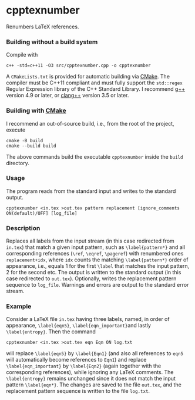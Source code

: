 # cpptexnumber

Renumbers LaTeX references.

### Building without a build system

Compile with

    c++ -std=c++11 -O3 src/cpptexnumber.cpp -o cpptexnumber

A `CMakeLists.txt` is provided for automatic building
via [CMake](http://www.cmake.org/). The compiler must be C++11 compliant and
must fully support the `std::regex` Regular Expression library of the C++
Standard Library. I recommend [g++](https://gcc.gnu.org/) version 4.9 or later,
or [clang++](https://clang.llvm.org/) version 3.5 or later.

### Building with [CMake](http://www.cmake.org/)

I recommend an out-of-source build, i.e., from the root of the project, execute

    cmake -B build
    cmake --build build

The above commands build the executable `cpptexnumber` inside the `build`
directory.

### Usage

The program reads from the standard input and writes to the standard output.

    cpptexnumber <in.tex >out.tex pattern replacement [ignore_comments ON(default)/OFF] [log_file]

### Description

Replaces all labels from the input stream (in this case redirected
from `in.tex`) that match a given input pattern, such as `\label{pattern*}`
and all corresponding references (`\ref`, `\eqref`, `\pageref`) with renumbered
ones `replacement+idx`, where `idx` counts the matching `\label{pattern*}`
order of appearance, i.e., equals 1 for the first `\label` that matches the
input pattern, 2 for the second etc. The output is written to the standard
output (in this case redirected to `out.tex`). Optionally, writes the
replacement pattern sequence to `log_file`. Warnings and errors are output to
the standard error stream.

### Example

Consider a LaTeX file `in.tex` having three labels, named, in order of
appearance, `\label{eqn5}`, `\label{eqn_important}`and lastly `\label{entropy}`.
Then the command

    cpptexnumber <in.tex >out.tex eqn Eqn ON log.txt

will replace `\label{eqn5}` by `\label{Eqn1}` (and also all references to
`eqn5` will automatically become references to `Eqn1`) and replace
`\label{eqn_important}` by `\label{Eqn2}` (again together with the
corresponding references), while ignoring any LaTeX comments. The
`\label{entropy}` remains unchanged since it does not match the input pattern
`\label{eqn*}`. The changes are saved to the file `out.tex`, and the
replacement pattern sequence is written to the file `log.txt`.
